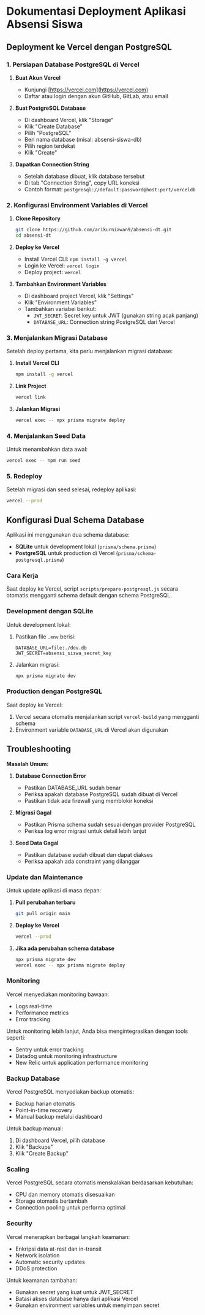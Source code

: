 # Dokumentasi Deployment Aplikasi Absensi Siswa

## Deployment ke Vercel dengan PostgreSQL

### 1. Persiapan Database PostgreSQL di Vercel

1. **Buat Akun Vercel**
   - Kunjungi [https://vercel.com](https://vercel.com)
   - Daftar atau login dengan akun GitHub, GitLab, atau email

2. **Buat PostgreSQL Database**
   - Di dashboard Vercel, klik "Storage"
   - Klik "Create Database"
   - Pilih "PostgreSQL"
   - Beri nama database (misal: absensi-siswa-db)
   - Pilih region terdekat
   - Klik "Create"

3. **Dapatkan Connection String**
   - Setelah database dibuat, klik database tersebut
   - Di tab "Connection String", copy URL koneksi
   - Contoh format: `postgresql://default:password@host:port/verceldb`

### 2. Konfigurasi Environment Variables di Vercel

1. **Clone Repository**
   ```bash
   git clone https://github.com/arikurniawan9/absensi-dt.git
   cd absensi-dt
   ```

2. **Deploy ke Vercel**
   - Install Vercel CLI: `npm install -g vercel`
   - Login ke Vercel: `vercel login`
   - Deploy project: `vercel`

3. **Tambahkan Environment Variables**
   - Di dashboard project Vercel, klik "Settings"
   - Klik "Environment Variables"
   - Tambahkan variabel berikut:
     - `JWT_SECRET`: Secret key untuk JWT (gunakan string acak panjang)
     - `DATABASE_URL`: Connection string PostgreSQL dari Vercel

### 3. Menjalankan Migrasi Database

Setelah deploy pertama, kita perlu menjalankan migrasi database:

1. **Install Vercel CLI**
   ```bash
   npm install -g vercel
   ```

2. **Link Project**
   ```bash
   vercel link
   ```

3. **Jalankan Migrasi**
   ```bash
   vercel exec -- npx prisma migrate deploy
   ```

### 4. Menjalankan Seed Data

Untuk menambahkan data awal:

```bash
vercel exec -- npm run seed
```

### 5. Redeploy

Setelah migrasi dan seed selesai, redeploy aplikasi:

```bash
vercel --prod
```

## Konfigurasi Dual Schema Database

Aplikasi ini menggunakan dua schema database:
- **SQLite** untuk development lokal (`prisma/schema.prisma`)
- **PostgreSQL** untuk production di Vercel (`prisma/schema-postgresql.prisma`)

### Cara Kerja
Saat deploy ke Vercel, script `scripts/prepare-postgresql.js` secara otomatis mengganti schema default dengan schema PostgreSQL.

### Development dengan SQLite
Untuk development lokal:
1. Pastikan file `.env` berisi:
   ```
   DATABASE_URL=file:./dev.db
   JWT_SECRET=absensi_siswa_secret_key
   ```
2. Jalankan migrasi:
   ```bash
   npx prisma migrate dev
   ```

### Production dengan PostgreSQL
Saat deploy ke Vercel:
1. Vercel secara otomatis menjalankan script `vercel-build` yang mengganti schema
2. Environment variable `DATABASE_URL` di Vercel akan digunakan

## Troubleshooting

**Masalah Umum:**

1. **Database Connection Error**
   - Pastikan DATABASE_URL sudah benar
   - Periksa apakah database PostgreSQL sudah dibuat di Vercel
   - Pastikan tidak ada firewall yang memblokir koneksi

2. **Migrasi Gagal**
   - Pastikan Prisma schema sudah sesuai dengan provider PostgreSQL
   - Periksa log error migrasi untuk detail lebih lanjut

3. **Seed Data Gagal**
   - Pastikan database sudah dibuat dan dapat diakses
   - Periksa apakah ada constraint yang dilanggar

### Update dan Maintenance

Untuk update aplikasi di masa depan:

1. **Pull perubahan terbaru**
   ```bash
   git pull origin main
   ```

2. **Deploy ke Vercel**
   ```bash
   vercel --prod
   ```

3. **Jika ada perubahan schema database**
   ```bash
   npx prisma migrate dev
   vercel exec -- npx prisma migrate deploy
   ```

### Monitoring

Vercel menyediakan monitoring bawaan:
- Logs real-time
- Performance metrics
- Error tracking

Untuk monitoring lebih lanjut, Anda bisa mengintegrasikan dengan tools seperti:
- Sentry untuk error tracking
- Datadog untuk monitoring infrastructure
- New Relic untuk application performance monitoring

### Backup Database

Vercel PostgreSQL menyediakan backup otomatis:
- Backup harian otomatis
- Point-in-time recovery
- Manual backup melalui dashboard

Untuk backup manual:
1. Di dashboard Vercel, pilih database
2. Klik "Backups"
3. Klik "Create Backup"

### Scaling

Vercel PostgreSQL secara otomatis menskalakan berdasarkan kebutuhan:
- CPU dan memory otomatis disesuaikan
- Storage otomatis bertambah
- Connection pooling untuk performa optimal

### Security

Vercel menerapkan berbagai langkah keamanan:
- Enkripsi data at-rest dan in-transit
- Network isolation
- Automatic security updates
- DDoS protection

Untuk keamanan tambahan:
- Gunakan secret yang kuat untuk JWT_SECRET
- Batasi akses database hanya dari aplikasi Vercel
- Gunakan environment variables untuk menyimpan secret